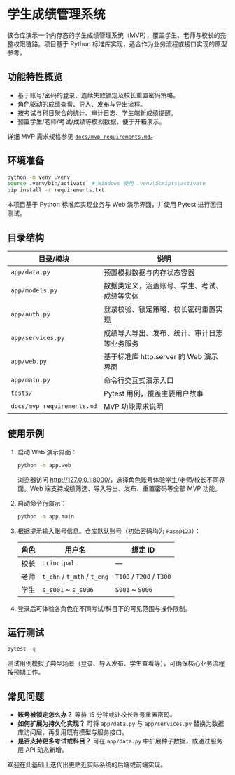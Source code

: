 # 学生成绩管理系统

该仓库演示一个内存态的学生成绩管理系统（MVP），覆盖学生、老师与校长的完整权限链路。项目基于 Python 标准库实现，适合作为业务流程或接口实现的原型参考。

## 功能特性概览

- 基于账号/密码的登录、连续失败锁定及校长重置密码策略。
- 角色驱动的成绩查看、导入、发布与导出流程。
- 按考试与科目聚合的统计、审计日志、学生端新成绩提醒。
- 预置学生/老师/考试/成绩等模拟数据，便于开箱演示。

详细 MVP 需求规格参见 [`docs/mvp_requirements.md`](docs/mvp_requirements.md)。

## 环境准备

```bash
python -m venv .venv
source .venv/bin/activate  # Windows 使用 .venv\Scripts\activate
pip install -r requirements.txt
```

本项目基于 Python 标准库实现业务与 Web 演示界面，并使用 Pytest 进行回归测试。

## 目录结构

| 目录/模块 | 说明 |
| -------- | ---- |
| `app/data.py` | 预置模拟数据与内存状态容器 |
| `app/models.py` | 数据类定义，涵盖账号、学生、考试、成绩等实体 |
| `app/auth.py` | 登录校验、锁定策略、校长密码重置实现 |
| `app/services.py` | 成绩导入导出、发布、统计、审计日志等业务服务 |
| `app/web.py` | 基于标准库 http.server 的 Web 演示界面 |
| `app/main.py` | 命令行交互式演示入口 |
| `tests/` | Pytest 用例，覆盖主要用户故事 |
| `docs/mvp_requirements.md` | MVP 功能需求说明 |

## 使用示例

1. 启动 Web 演示界面：

   ```bash
   python -m app.web
   ```

   浏览器访问 <http://127.0.0.1:8000/>，选择角色账号体验学生/老师/校长不同界面。Web 端支持成绩筛选、导入导出、发布、重置密码等全部 MVP 功能。

2. 启动命令行演示：

   ```bash
   python -m app.main
   ```

3. 根据提示输入账号信息。仓库默认账号（初始密码均为 `Pass@123`）：

   | 角色 | 用户名 | 绑定 ID |
   | ---- | ------ | ------- |
   | 校长 | `principal` | — |
   | 老师 | `t_chn` / `t_mth` / `t_eng` | `T100` / `T200` / `T300` |
   | 学生 | `s_s001` ~ `s_s006` | `S001` ~ `S006` |

4. 登录后可体验各角色在不同考试/科目下的可见范围与操作限制。

## 运行测试

```bash
pytest -q
```

测试用例模拟了典型场景（登录、导入发布、学生查看等），可确保核心业务流程按预期工作。

## 常见问题

- **账号被锁定怎么办？** 等待 15 分钟或让校长账号重置密码。
- **如何扩展为持久化实现？** 可将 `app/data.py` 与 `app/services.py` 替换为数据库访问层，再复用既有模型与服务接口。
- **是否支持更多考试或科目？** 可在 `app/data.py` 中扩展种子数据，或通过服务层 API 动态新增。

欢迎在此基础上迭代出更贴近实际系统的后端或前端实现。
